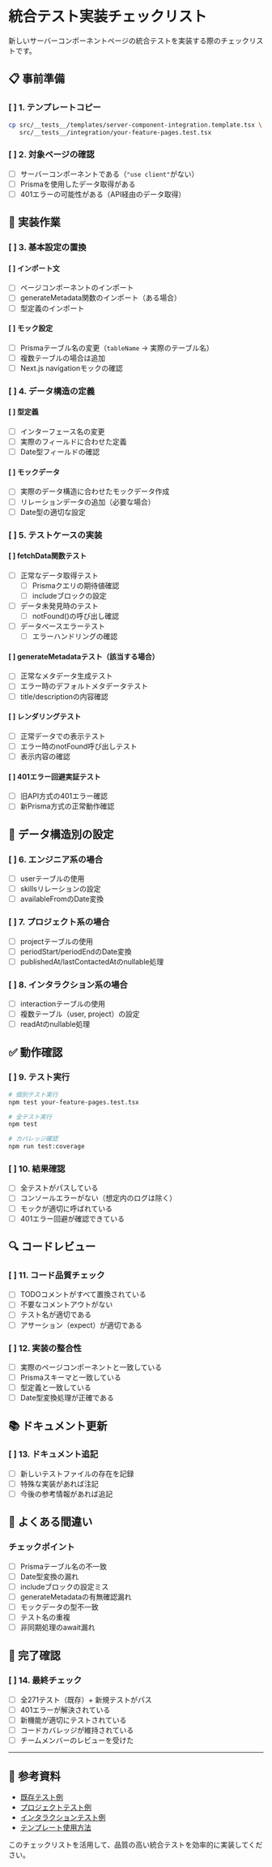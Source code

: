 # 統合テスト実装チェックリスト

新しいサーバーコンポーネントページの統合テストを実装する際のチェックリストです。

## 📋 事前準備

### [ ] 1. テンプレートコピー
```bash
cp src/__tests__/templates/server-component-integration.template.tsx \
   src/__tests__/integration/your-feature-pages.test.tsx
```

### [ ] 2. 対象ページの確認
- [ ] サーバーコンポーネントである（`"use client"`がない）
- [ ] Prismaを使用したデータ取得がある
- [ ] 401エラーの可能性がある（API経由のデータ取得）

## 🔧 実装作業

### [ ] 3. 基本設定の置換

#### [ ] インポート文
- [ ] ページコンポーネントのインポート
- [ ] generateMetadata関数のインポート（ある場合）
- [ ] 型定義のインポート

#### [ ] モック設定
- [ ] Prismaテーブル名の変更（`tableName` → 実際のテーブル名）
- [ ] 複数テーブルの場合は追加
- [ ] Next.js navigationモックの確認

### [ ] 4. データ構造の定義

#### [ ] 型定義
- [ ] インターフェース名の変更
- [ ] 実際のフィールドに合わせた定義
- [ ] Date型フィールドの確認

#### [ ] モックデータ
- [ ] 実際のデータ構造に合わせたモックデータ作成
- [ ] リレーションデータの追加（必要な場合）
- [ ] Date型の適切な設定

### [ ] 5. テストケースの実装

#### [ ] fetchData関数テスト
- [ ] 正常なデータ取得テスト
  - [ ] Prismaクエリの期待値確認
  - [ ] includeブロックの設定
- [ ] データ未発見時のテスト
  - [ ] notFound()の呼び出し確認
- [ ] データベースエラーテスト
  - [ ] エラーハンドリングの確認

#### [ ] generateMetadataテスト（該当する場合）
- [ ] 正常なメタデータ生成テスト
- [ ] エラー時のデフォルトメタデータテスト
- [ ] title/descriptionの内容確認

#### [ ] レンダリングテスト
- [ ] 正常データでの表示テスト
- [ ] エラー時のnotFound呼び出しテスト
- [ ] 表示内容の確認

#### [ ] 401エラー回避実証テスト
- [ ] 旧API方式の401エラー確認
- [ ] 新Prisma方式の正常動作確認

## 🎯 データ構造別の設定

### [ ] 6. エンジニア系の場合
- [ ] userテーブルの使用
- [ ] skillsリレーションの設定
- [ ] availableFromのDate変換

### [ ] 7. プロジェクト系の場合
- [ ] projectテーブルの使用
- [ ] periodStart/periodEndのDate変換
- [ ] publishedAt/lastContactedAtのnullable処理

### [ ] 8. インタラクション系の場合
- [ ] interactionテーブルの使用
- [ ] 複数テーブル（user, project）の設定
- [ ] readAtのnullable処理

## ✅ 動作確認

### [ ] 9. テスト実行
```bash
# 個別テスト実行
npm test your-feature-pages.test.tsx

# 全テスト実行
npm test

# カバレッジ確認
npm run test:coverage
```

### [ ] 10. 結果確認
- [ ] 全テストがパスしている
- [ ] コンソールエラーがない（想定内のログは除く）
- [ ] モックが適切に呼ばれている
- [ ] 401エラー回避が確認できている

## 🔍 コードレビュー

### [ ] 11. コード品質チェック
- [ ] TODOコメントがすべて置換されている
- [ ] 不要なコメントアウトがない
- [ ] テスト名が適切である
- [ ] アサーション（expect）が適切である

### [ ] 12. 実装の整合性
- [ ] 実際のページコンポーネントと一致している
- [ ] Prismaスキーマと一致している
- [ ] 型定義と一致している
- [ ] Date型変換処理が正確である

## 📚 ドキュメント更新

### [ ] 13. ドキュメント追記
- [ ] 新しいテストファイルの存在を記録
- [ ] 特殊な実装があれば注記
- [ ] 今後の参考情報があれば追記

## 🚨 よくある間違い

### チェックポイント
- [ ] Prismaテーブル名の不一致
- [ ] Date型変換の漏れ
- [ ] includeブロックの設定ミス
- [ ] generateMetadataの有無確認漏れ
- [ ] モックデータの型不一致
- [ ] テスト名の重複
- [ ] 非同期処理のawait漏れ

## 🎉 完了確認

### [ ] 14. 最終チェック
- [ ] 全271テスト（既存）+ 新規テストがパス
- [ ] 401エラーが解決されている
- [ ] 新機能が適切にテストされている
- [ ] コードカバレッジが維持されている
- [ ] チームメンバーのレビューを受けた

---

## 🔗 参考資料

- [既存テスト例](../integration/engineer-pages.test.tsx)
- [プロジェクトテスト例](../integration/project-pages.test.tsx)
- [インタラクションテスト例](../integration/interaction-pages.test.tsx)
- [テンプレート使用方法](./README.md)

このチェックリストを活用して、品質の高い統合テストを効率的に実装してください。 